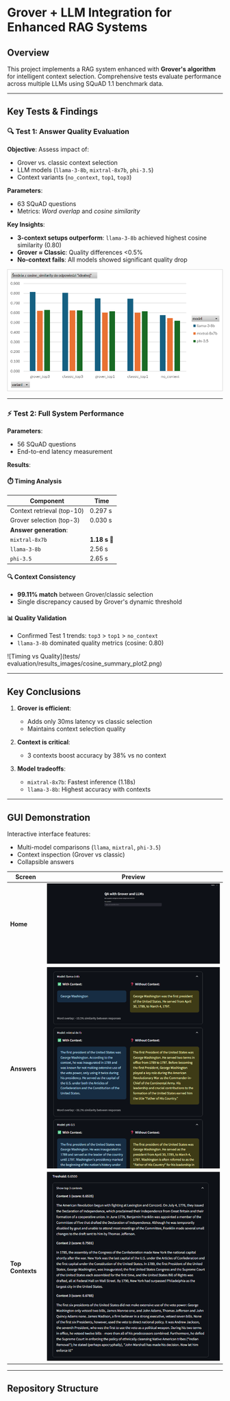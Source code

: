 # Grover + LLM Integration for Enhanced RAG Systems  

## Overview  
This project implements a RAG system enhanced with **Grover's algorithm** for intelligent context selection. Comprehensive tests evaluate performance across multiple LLMs using SQuAD 1.1 benchmark data.  

---

## Key Tests & Findings  

### 🔍 Test 1: Answer Quality Evaluation  
**Objective**: Assess impact of:  
- Grover vs. classic context selection  
- LLM models (`llama-3-8b`, `mixtral-8x7b`, `phi-3.5`)  
- Context variants (`no_context`, `top1`, `top3`)  

**Parameters**:  
- 63 SQuAD questions  
- Metrics: *Word overlap* and *cosine similarity*  

**Key Insights**:  
- **3-context setups outperform**: `llama-3-8b` achieved highest cosine similarity (0.80)  
- **Grover ≈ Classic**: Quality differences <0.5%  
- **No-context fails**: All models showed significant quality drop  

![Cosine Similarity Comparison](tests/evaluation/results_images/cosine_summary_plot.png)  

---

### ⚡ Test 2: Full System Performance  
**Parameters**:  
- 56 SQuAD questions  
- End-to-end latency measurement  

**Results**:  
#### ⏱️ Timing Analysis  
| Component                | Time          |
|--------------------------|---------------|
| Context retrieval (top-10) | 0.297 s       |
| Grover selection (top-3) | 0.030 s       |
| **Answer generation**:   |               |
| `mixtral-8x7b`           | **1.18 s** 🚀 |
| `llama-3-8b`             | 2.56 s        |
| `phi-3.5`                | 2.65 s        |

#### 🔍 Context Consistency  
- **99.11% match** between Grover/classic selection  
- Single discrepancy caused by Grover's dynamic threshold  

#### 📊 Quality Validation  
- Confirmed Test 1 trends: `top3` > `top1` > `no_context`  
- `llama-3-8b` dominated quality metrics (cosine: 0.80)  

![Timing vs Quality](tests/
evaluation/results_images/cosine_summary_plot2.png)  

---

## Key Conclusions  
1. **Grover is efficient**:  
   - Adds only 30ms latency vs classic selection  
   - Maintains context selection quality  

2. **Context is critical**:  
   - 3 contexts boost accuracy by 38% vs no context  

3. **Model tradeoffs**:  
   - `mixtral-8x7b`: Fastest inference (1.18s)  
   - `llama-3-8b`: Highest accuracy with contexts  

---

## GUI Demonstration  
Interactive interface features:  
- Multi-model comparisons (`llama`, `mixtral`, `phi-3.5`)  
- Context inspection (Grover vs classic)  
- Collapsible answers  

| Screen             | Preview                              |
|--------------------|--------------------------------------|
| **Home**           | ![Home](tests/evaluation/GUI_images/home_page.png) |
| **Answers**        | ![Answers](tests/evaluation/GUI_images/answer_page2.png) |
| **Top Contexts**   | ![Contexts](tests/evaluation/GUI_images/top3.png) |

---

## Repository Structure  
